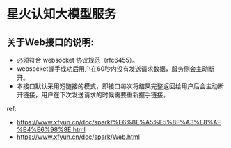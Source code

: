 # 星火认知大模型服务


## 关于Web接口的说明:

- 必须符合 websocket 协议规范（rfc6455）。
- websocket握手成功后用户在60秒内没有发送请求数据，服务侧会主动断开。
- 本接口默认采用短链接的模式，即接口每次将结果完整返回给用户后会主动断开链接，用户在下次发送请求的时候需要重新握手链接。

ref: 
- https://www.xfyun.cn/doc/spark/%E6%8E%A5%E5%8F%A3%E8%AF%B4%E6%98%8E.html
- https://www.xfyun.cn/doc/spark/Web.html

